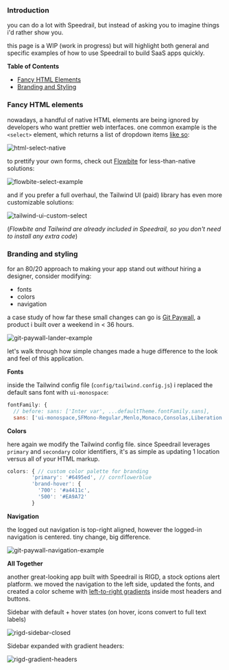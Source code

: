 ### Introduction

you can do a lot with Speedrail, but instead of asking you to imagine things i'd rather show you.

this page is a WIP (work in progress) but will highlight both general and specific examples of how to use Speedrail to build SaaS apps quickly.

**Table of Contents**

- [Fancy HTML Elements](#fancy-html-elements)
- [Branding and Styling](#branding-and-styling)

### Fancy HTML elements

nowadays, a handful of native HTML elements are being ignored by developers who want prettier web interfaces. one common example is the `<select>` element, which returns a list of dropdown items [like so](https://developer.mozilla.org/en-US/docs/Web/HTML/Element/select):

![html-select-native](https://github.com/ryanckulp/speedrail-docs/assets/3083888/c2e76a5c-faae-4007-b8e4-3b5c5a9d5695)

to prettify your own forms, check out [Flowbite](https://flowbite.com/docs/forms/select/) for less-than-native solutions:

![flowbite-select-example](https://github.com/ryanckulp/speedrail-docs/assets/3083888/69f512b0-47a3-4a68-96c7-69dc6a13cda9)

and if you prefer a full overhaul, the Tailwind UI (paid) library has even more customizable solutions:

![tailwind-ui-custom-select](https://github.com/ryanckulp/speedrail-docs/assets/3083888/57f159f5-e04e-4da1-80c6-5492ac91282b)

(*Flowbite and Tailwind are already included in Speedrail, so you don't need to install any extra code*)

### Branding and styling

for an 80/20 approach to making your app stand out *without* hiring a designer, consider modifying:

* fonts
* colors
* navigation

a case study of how far these small changes can go is [Git Paywall](https://gitpaywall.com), a product i built over a weekend in < 36 hours.

![git-paywall-lander-example](https://github.com/ryanckulp/speedrail-docs/assets/3083888/50fb55b2-f9a8-469b-81d3-e88997577620)

let's walk through how simple changes made a huge difference to the look and feel of this application.

**Fonts**

inside the Tailwind config file (`config/tailwind.config.js`) i replaced the default sans font with `ui-monospace`:

```js
fontFamily: {
  // before: sans: ['Inter var', ...defaultTheme.fontFamily.sans],
  sans: ['ui-monospace,SFMono-Regular,Menlo,Monaco,Consolas,Liberation Mono,Courier New,monospace']
```

**Colors**

here again we modify the Tailwind config file. since Speedrail leverages `primary` and `secondary` color identifiers, it's as simple as updating 1 location versus all of your HTML markup.

```js
colors: { // custom color palette for branding
        'primary': '#6495ed', // cornflowerblue
        'brand-hover': {
          '700': '#a4411c',
          '500': '#EA9A72'
        }
```

**Navigation**

the logged out navigation is top-right aligned, however the logged-in navigation is centered. tiny change, big difference.

![git-paywall-navigation-example](https://github.com/ryanckulp/speedrail-docs/assets/3083888/41c25166-e4da-4173-999f-cb907178dd38)

**All Together**

another great-looking app built with Speedrail is RIGD, a stock options alert platform. we moved the navigation to the left side, updated the fonts, and created a color scheme with [left-to-right gradients](https://v2.tailwindcss.com/docs/gradient-color-stops) inside most headers and buttons.

Sidebar with default + hover states (on hover, icons convert to full text labels)

![rigd-sidebar-closed](https://github.com/ryanckulp/speedrail-docs/assets/3083888/098adbb0-a642-4ba1-b63a-ab2bfce36b5a)

Sidebar expanded with gradient headers:

![rigd-gradient-headers](https://github.com/ryanckulp/speedrail-docs/assets/3083888/5b3dae5a-c832-4686-9f73-85d8c8ae7adf)




